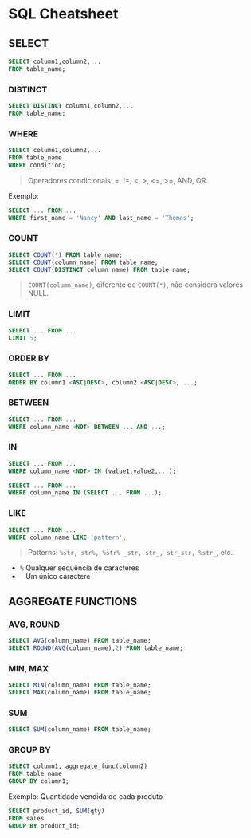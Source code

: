 # SQL Cheatsheet

## SELECT

```sql
SELECT column1,column2,...
FROM table_name;
```

### DISTINCT

```sql
SELECT DISTINCT column1,column2,...
FROM table_name;
```

### WHERE

```sql
SELECT column1,column2,...
FROM table_name
WHERE condition;
```

> Operadores condicionais: =, !=, <, >, <=, >=, AND, OR.

Exemplo:

```sql
SELECT ... FROM ...
WHERE first_name = 'Nancy' AND last_name = 'Thomas';
```

### COUNT

```sql
SELECT COUNT(*) FROM table_name;
SELECT COUNT(column_name) FROM table_name;
SELECT COUNT(DISTINCT column_name) FROM table_name;
```

> `COUNT(column_name)`, diferente de `COUNT(*)`, não considera valores NULL.

### LIMIT

```sql
SELECT ... FROM ...
LIMIT 5;
```

### ORDER BY

```sql
SELECT ... FROM ...
ORDER BY column1 <ASC|DESC>, column2 <ASC|DESC>, ...;
```

### BETWEEN

```sql
SELECT ... FROM ...
WHERE column_name <NOT> BETWEEN ... AND ...;
```

### IN

```sql
SELECT ... FROM ...
WHERE column_name <NOT> IN (value1,value2,...);
```

```sql
SELECT ... FROM ...
WHERE column_name IN (SELECT ... FROM ...);
```

### LIKE

```sql
SELECT ... FROM ...
WHERE column_name LIKE 'pattern';
```

> Patterns: `%str, str%, %str% _str, str_, str_str, %str_`, etc.

- `%` Qualquer sequência de caracteres
- `_` Um único caractere

## AGGREGATE FUNCTIONS

### AVG, ROUND

```sql
SELECT AVG(column_name) FROM table_name;
SELECT ROUND(AVG(column_name),2) FROM table_name;
```

### MIN, MAX

```sql
SELECT MIN(column_name) FROM table_name;
SELECT MAX(column_name) FROM table_name;
```

### SUM

```sql
SELECT SUM(column_name) FROM table_name;
```

### GROUP BY

```sql
SELECT column1, aggregate_func(column2)
FROM table_name
GROUP BY column1;
```

Exemplo: Quantidade vendida de cada produto

```sql
SELECT product_id, SUM(qty)
FROM sales
GROUP BY product_id;
```
